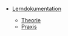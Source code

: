* [Lerndokumentation](/)

    * [Theorie](theorie/Theorie.md)
    * [Praxis](praxis/Praxis.md)
        <!-- * [Dreieck](praxis/Dreieck.md)
        * [Konto01](praxis/Konto/Konto01.md)
        * [Konto02](praxis/Konto/Konto02.md)
        * [Konto03](praxis/Konto/Konto03.md)
        * [Collection](praxis/Collection.md)
        * [Bücherei](praxis/Bücherei/Bücherei.md)
        * [Computerbauteile](praxis/Computerbauteile.md)
        * [UML-Diagramme](praxis/UMLDiagramm.md) -->

